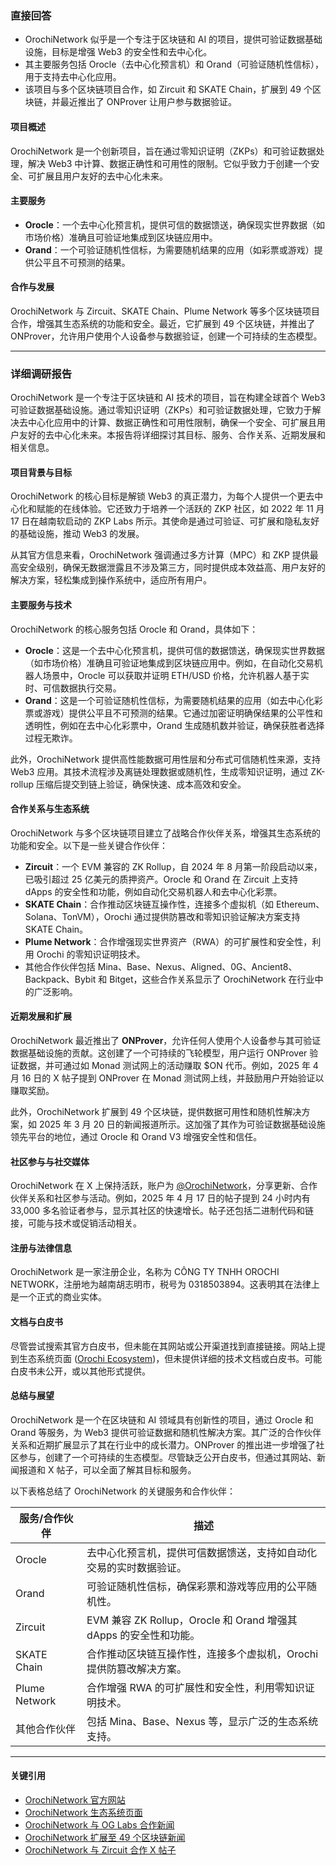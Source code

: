 ### 直接回答

- OrochiNetwork 似乎是一个专注于区块链和 AI 的项目，提供可验证数据基础设施，目标是增强 Web3 的安全性和去中心化。
- 其主要服务包括 Orocle（去中心化预言机）和 Orand（可验证随机性信标），用于支持去中心化应用。
- 该项目与多个区块链项目合作，如 Zircuit 和 SKATE Chain，扩展到 49 个区块链，并最近推出了 ONProver 让用户参与数据验证。

#### 项目概述
OrochiNetwork 是一个创新项目，旨在通过零知识证明（ZKPs）和可验证数据处理，解决 Web3 中计算、数据正确性和可用性的限制。它似乎致力于创建一个安全、可扩展且用户友好的去中心化未来。

#### 主要服务
- **Orocle**：一个去中心化预言机，提供可信的数据馈送，确保现实世界数据（如市场价格）准确且可验证地集成到区块链应用中。
- **Orand**：一个可验证随机性信标，为需要随机结果的应用（如彩票或游戏）提供公平且不可预测的结果。

#### 合作与发展
OrochiNetwork 与 Zircuit、SKATE Chain、Plume Network 等多个区块链项目合作，增强其生态系统的功能和安全。最近，它扩展到 49 个区块链，并推出了 ONProver，允许用户使用个人设备参与数据验证，创建一个可持续的生态模型。

---

### 详细调研报告

OrochiNetwork 是一个专注于区块链和 AI 技术的项目，旨在构建全球首个 Web3 可验证数据基础设施。通过零知识证明（ZKPs）和可验证数据处理，它致力于解决去中心化应用中的计算、数据正确性和可用性限制，确保一个安全、可扩展且用户友好的去中心化未来。本报告将详细探讨其目标、服务、合作关系、近期发展和相关信息。

#### 项目背景与目标
OrochiNetwork 的核心目标是解锁 Web3 的真正潜力，为每个人提供一个更去中心化和赋能的在线体验。它还致力于培养一个活跃的 ZKP 社区，如 2022 年 11 月 17 日在越南软启动的 ZKP Labs 所示。其使命是通过可验证、可扩展和隐私友好的基础设施，推动 Web3 的发展。

从其官方信息来看，OrochiNetwork 强调通过多方计算（MPC）和 ZKP 提供最高安全级别，确保无数据泄露且不涉及第三方，同时提供成本效益高、用户友好的解决方案，轻松集成到操作系统中，适应所有用户。

#### 主要服务与技术
OrochiNetwork 的核心服务包括 Orocle 和 Orand，具体如下：

- **Orocle**：这是一个去中心化预言机，提供可信的数据馈送，确保现实世界数据（如市场价格）准确且可验证地集成到区块链应用中。例如，在自动化交易机器人场景中，Orocle 可以获取并证明 ETH/USD 价格，允许机器人基于实时、可信数据执行交易。
- **Orand**：这是一个可验证随机性信标，为需要随机结果的应用（如去中心化彩票或游戏）提供公平且不可预测的结果。它通过加密证明确保结果的公平性和透明性，例如在去中心化彩票中，Orand 生成随机数并验证，确保获胜者选择过程无欺诈。

此外，OrochiNetwork 提供高性能数据可用性层和分布式可信随机性来源，支持 Web3 应用。其技术流程涉及离链处理数据或随机性，生成零知识证明，通过 ZK-rollup 压缩后提交到链上验证，确保快速、成本高效和安全。

#### 合作关系与生态系统
OrochiNetwork 与多个区块链项目建立了战略合作伙伴关系，增强其生态系统的功能和安全。以下是一些关键合作伙伴：

- **Zircuit**：一个 EVM 兼容的 ZK Rollup，自 2024 年 8 月第一阶段启动以来，已吸引超过 25 亿美元的质押资产。Orocle 和 Orand 在 Zircuit 上支持 dApps 的安全性和功能，例如自动化交易机器人和去中心化彩票。
- **SKATE Chain**：合作推动区块链互操作性，连接多个虚拟机（如 Ethereum、Solana、TonVM），Orochi 通过提供防篡改和零知识验证解决方案支持 SKATE Chain。
- **Plume Network**：合作增强现实世界资产（RWA）的可扩展性和安全性，利用 Orochi 的零知识证明技术。
- 其他合作伙伴包括 Mina、Base、Nexus、Aligned、0G、Ancient8、Backpack、Bybit 和 Bitget，这些合作关系显示了 OrochiNetwork 在行业中的广泛影响。

#### 近期发展和扩展
OrochiNetwork 最近推出了 **ONProver**，允许任何人使用个人设备参与其可验证数据基础设施的贡献。这创建了一个可持续的飞轮模型，用户运行 ONProver 验证数据，并可通过如 Monad 测试网上的活动赚取 $ON 代币。例如，2025 年 4 月 16 日的 X 帖子提到 ONProver 在 Monad 测试网上线，并鼓励用户开始验证以赚取奖励。

此外，OrochiNetwork 扩展到 49 个区块链，提供数据可用性和随机性解决方案，如 2025 年 3 月 20 日的新闻报道所示。这加强了其作为可验证数据基础设施领先平台的地位，通过 Orocle 和 Orand V3 增强安全性和信任。

#### 社区参与与社交媒体
OrochiNetwork 在 X 上保持活跃，账户为 [@OrochiNetwork](https://x.com/OrochiNetwork)，分享更新、合作伙伴关系和社区参与活动。例如，2025 年 4 月 17 日的帖子提到 24 小时内有 33,000 多名验证者参与，显示其社区的快速增长。帖子还包括二进制代码和链接，可能与技术或促销活动相关。

#### 注册与法律信息
OrochiNetwork 是一家注册企业，名称为 CÔNG TY TNHH OROCHI NETWORK，注册地为越南胡志明市，税号为 0318503894。这表明其在法律上是一个正式的商业实体。

#### 文档与白皮书
尽管尝试搜索其官方白皮书，但未能在其网站或公开渠道找到直接链接。网站上提到生态系统页面 ([Orochi Ecosystem](https://orochi.network/ecosystem))，但未提供详细的技术文档或白皮书。可能白皮书未公开，或以其他形式提供。

#### 总结与展望
OrochiNetwork 是一个在区块链和 AI 领域具有创新性的项目，通过 Orocle 和 Orand 等服务，为 Web3 提供可验证数据和随机性解决方案。其广泛的合作伙伴关系和近期扩展显示了其在行业中的成长潜力。ONProver 的推出进一步增强了社区参与，创建了一个可持续的生态模型。尽管缺乏公开白皮书，但通过其网站、新闻报道和 X 帖子，可以全面了解其目标和服务。

以下表格总结了 OrochiNetwork 的关键服务和合作伙伴：

| **服务/合作伙伴** | **描述**                                                                 |
|-------------------|-------------------------------------------------------------------------|
| Orocle            | 去中心化预言机，提供可信数据馈送，支持如自动化交易的实时数据验证。         |
| Orand             | 可验证随机性信标，确保彩票和游戏等应用的公平随机性。                     |
| Zircuit           | EVM 兼容 ZK Rollup，Orocle 和 Orand 增强其 dApps 的安全性和功能。         |
| SKATE Chain       | 合作推动区块链互操作性，连接多个虚拟机，Orochi 提供防篡改解决方案。       |
| Plume Network     | 合作增强 RWA 的可扩展性和安全性，利用零知识证明技术。                     |
| 其他合作伙伴      | 包括 Mina、Base、Nexus 等，显示广泛的生态系统支持。                       |

---

#### 关键引用
- [OrochiNetwork 官方网站](https://orochi.network/)
- [OrochiNetwork 生态系统页面](https://orochi.network/ecosystem)
- [OrochiNetwork 与 OG Labs 合作新闻](https://www.bitget.com/news/detail/12560604453215)
- [OrochiNetwork 扩展至 49 个区块链新闻](https://blockchainreporter.net/orochi-network-expands-with-unparalleled-growth-across-forty-nine-blockchains/)
- [OrochiNetwork 与 Zircuit 合作 X 帖子](https://x.com/Kenshin24543475/status/1911348202625995258)